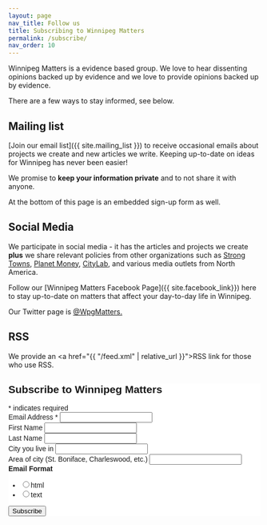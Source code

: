 ```yaml
---
layout: page
nav_title: Follow us
title: Subscribing to Winnipeg Matters
permalink: /subscribe/
nav_order: 10
---
```


Winnipeg Matters is a evidence based group. We love to hear dissenting opinions backed up by evidence and we love to provide opinions backed up by evidence. 

There are a few ways to stay informed, see below.


## Mailing list

[Join our email list]({{ site.mailing_list }}) to receive occasional emails about projects we create and new articles we write. Keeping up-to-date on ideas for Winnipeg has never been easier!

We promise to **keep your information private** and to not share it with anyone.

At the bottom of this page is an embedded sign-up form as well.


## Social Media

We participate in social media - it has the articles and projects we create **plus** we share relevant policies from other organizations such as [Strong Towns](https://strongtowns.org), [Planet Money](https://npr.org/planetmoney), [CityLab](https://CityLab.com), and various media outlets from North America.

Follow our [Winnipeg Matters Facebook Page]({{ site.facebook_link}}) here to stay up-to-date on matters that affect your day-to-day life in Winnipeg.

Our Twitter page is [@WpgMatters.]({{site.twitter_link}})

## RSS

We provide an <a href="{{ "/feed.xml" | relative_url }}">RSS link</a> for those who use RSS.


<!-- Begin Mailchimp Signup Form -->
<link href="//cdn-images.mailchimp.com/embedcode/classic-10_7.css" rel="stylesheet" type="text/css">

<!--	/* Add your own Mailchimp form style overrides in your site stylesheet or in this style block. -->
<!--	   We recommend moving this block and the preceding CSS link to the HEAD of your HTML file. */  -->
<style type="text/css">
	#mc_embed_signup{background:#fff; clear:left; font:14px Helvetica,Arial,sans-serif; }
</style>

<div id="mc_embed_signup">
<form action="https://winnipegmatters.us20.list-manage.com/subscribe/post?u=61a624220213a79cf58b1d20a&amp;id=fb14084990" method="post" id="mc-embedded-subscribe-form" name="mc-embedded-subscribe-form" class="validate" target="_blank" novalidate>
    <div id="mc_embed_signup_scroll">
	<h2>Subscribe to Winnipeg Matters</h2>
<div class="indicates-required"><span class="asterisk">*</span> indicates required</div>
<div class="mc-field-group">
	<label for="mce-EMAIL">Email Address  <span class="asterisk">*</span>
</label>
	<input type="email" value="" name="EMAIL" class="required email" id="mce-EMAIL">
</div>
<div class="mc-field-group">
	<label for="mce-FNAME">First Name </label>
	<input type="text" value="" name="FNAME" class="" id="mce-FNAME">
</div>
<div class="mc-field-group">
	<label for="mce-LNAME">Last Name </label>
	<input type="text" value="" name="LNAME" class="" id="mce-LNAME">
</div>
<div class="mc-field-group">
	<label for="mce-CITY">City you live in </label>
	<input type="text" value="" name="CITY" class="" id="mce-CITY">
</div>
<div class="mc-field-group">
	<label for="mce-SUB_CITY">Area of city (St. Boniface, Charleswood, etc.) </label>
	<input type="text" value="" name="SUB_CITY" class="" id="mce-SUB_CITY">
</div>
<div class="mc-field-group input-group">
    <strong>Email Format </strong>
    <ul><li><input type="radio" value="html" name="EMAILTYPE" id="mce-EMAILTYPE-0"><label for="mce-EMAILTYPE-0">html</label></li>
<li><input type="radio" value="text" name="EMAILTYPE" id="mce-EMAILTYPE-1"><label for="mce-EMAILTYPE-1">text</label></li>
</ul>
</div>
	<div id="mce-responses" class="clear">
		<div class="response" id="mce-error-response" style="display:none"></div>
		<div class="response" id="mce-success-response" style="display:none"></div>
	</div>    <!-- real people should not fill this in and expect good things - do not remove this or risk form bot signups-->
    <div style="position: absolute; left: -5000px;" aria-hidden="true"><input type="text" name="b_61a624220213a79cf58b1d20a_fb14084990" tabindex="-1" value=""></div>
    <div class="clear"><input type="submit" value="Subscribe" name="subscribe" id="mc-embedded-subscribe" class="button"></div>
    </div>
</form>
</div>

<!--End mc_embed_signup-->
